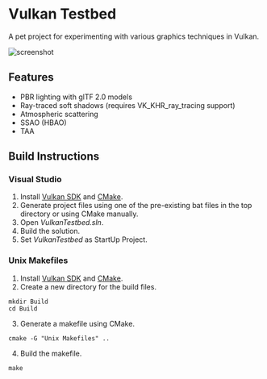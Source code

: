 # Vulkan Testbed

A pet project for experimenting with various graphics techniques in Vulkan.

![screenshot](https://user-images.githubusercontent.com/3328360/77348147-3e0fae80-6d39-11ea-8d42-04c43f7d7cc6.png)

## Features
* PBR lighting with glTF 2.0 models
* Ray-traced soft shadows (requires VK_KHR_ray_tracing support)
* Atmospheric scattering
* SSAO (HBAO)
* TAA

## Build Instructions

### Visual Studio
1. Install [Vulkan SDK](https://www.lunarg.com/vulkan-sdk/) and [CMake](https://cmake.org/).
2. Generate project files using one of the pre-existing bat files in the top directory or using CMake manually.
3. Open *VulkanTestbed.sln*.
4. Build the solution.
5. Set *VulkanTestbed* as StartUp Project.

### Unix Makefiles
1. Install [Vulkan SDK](https://www.lunarg.com/vulkan-sdk/) and [CMake](https://cmake.org/).
2. Create a new directory for the build files.
```
mkdir Build
cd Build
```
3. Generate a makefile using CMake.
```
cmake -G "Unix Makefiles" ..
```
4. Build the makefile.
```
make
```